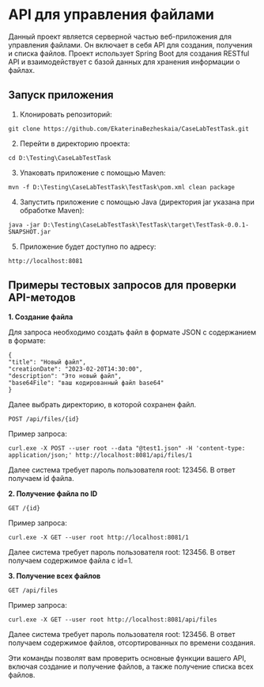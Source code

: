 API для управления файлами 
=========
Данный проект является серверной частью веб-приложения для управления файлами. Он включает в себя API для создания, получения и списка файлов. Проект использует Spring Boot для создания RESTful API и взаимодействует с базой данных для хранения информации о файлах.

**Запуск приложения**
----

1. Клонировать репозиторий:

`git clone https://github.com/EkaterinaBezheskaia/CaseLabTestTask.git`

2. Перейти в директорию проекта:

`cd D:\Testing\CaseLabTestTask`

3. Упаковать приложение с помощью Maven:

`mvn -f D:\Testing\CaseLabTestTask\TestTask\pom.xml clean package`

4. Запустить приложение с помощью Java (директория jar указана при обработке Maven):

`java -jar D:\Testing\CaseLabTestTask\TestTask\target\TestTask-0.0.1-SNAPSHOT.jar`

5. Приложение будет доступно по адресу:

`http://localhost:8081`


**Примеры тестовых запросов для проверки API-методов**
----
**1. Создание файла**

Для запроса необходимо создать файл в формате JSON с содержанием в формате:

    {
    "title": "Новый файл",
    "creationDate": "2023-02-20T14:30:00",
    "description": "Это новый файл",
    "base64File": "ваш кодированный файл base64"
    }

Далее выбрать директорию, в которой сохранен файл.

`POST /api/files/{id}`

Пример запроса:

`curl.exe -X POST --user root --data "@test1.json" -H 'content-type: application/json;' http://localhost:8081/api/files/1`

Далее система требует пароль пользователя root: 123456. В ответ получаем id файла.

**2. Получение файла по ID**

`GET /{id}`

Пример запроса:

`curl.exe -X GET --user root http://localhost:8081/1`

Далее система требует пароль пользователя root: 123456. В ответ получаем содержимое файла с id=1.

**3. Получение всех файлов**

`GET /api/files`

Пример запроса:

`curl.exe -X GET --user root http://localhost:8081/api/files`

Далее система требует пароль пользователя root: 123456. В ответ получаем содержимое файлов, отсортированных по времени создания.

Эти команды позволят вам проверить основные функции вашего API, включая создание и получение файлов, а также получение списка всех файлов.
